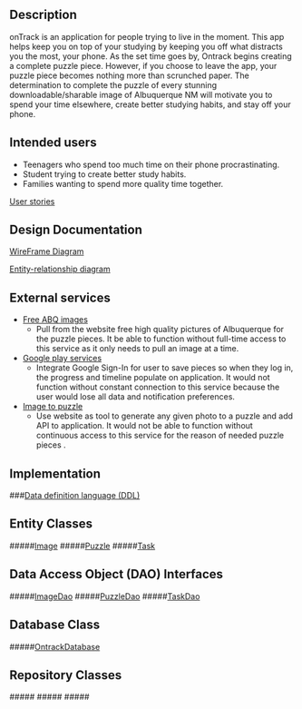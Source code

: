 ## Description
onTrack is an application for people trying to live in the moment. 
This app helps keep you on top of your studying by keeping you off what distracts you the most, your phone. As the set time goes by, Ontrack begins creating a complete puzzle piece. However, if you choose to leave the app, your puzzle piece becomes nothing more than scrunched paper. The determination to complete the puzzle of every stunning downloadable/sharable image of Albuquerque NM will motivate you to spend your time elsewhere, create better studying habits, and stay off your phone.

## Intended users
* Teenagers who spend too much time on their phone procrastinating.
* Student trying to create better study habits.
* Families wanting to spend more quality time together.

[User stories](user-stories.md)

## Design Documentation
[WireFrame Diagram](wireframe.md)

[Entity-relationship diagram](erd.md)

## External services
* [Free ABQ images](https://freeabqimages.com)
    * Pull from the website free high quality pictures of Albuquerque for the puzzle pieces. It be able to function without full-time access to this service as it only needs to pull an image at a time.
* [Google play services](https://developers.google.com/identity/sign-in/web/sign-in)
    * Integrate Google Sign-In for user to save pieces so when they log in, the progress and timeline populate on application. It would not function without constant connection to this service because the user would lose all data and notification preferences.
* [Image to puzzle](https://www.jigsawplanet.com/api/oembed/doc)
    * Use website as tool to generate any given photo to a puzzle and add API to application. It would not be able to function without continuous access to this service for the reason of needed puzzle pieces . 
    
## Implementation
###[Data definition language (DDL)](ddl.md)   

## Entity Classes
#####[Image](https://github.com/mabbyreyes/ontrack/blob/master/app/src/main/java/edu/com/deepdive/ontrack/model/entity/Image.java)
#####[Puzzle](https://github.com/mabbyreyes/ontrack/blob/master/app/src/main/java/edu/com/deepdive/ontrack/model/entity/Puzzle.java)
#####[Task](https://github.com/mabbyreyes/ontrack/blob/master/app/src/main/java/edu/com/deepdive/ontrack/model/entity/Task.java) 

## Data Access Object (DAO) Interfaces
#####[ImageDao](https://github.com/mabbyreyes/ontrack/blob/master/app/src/main/java/edu/com/deepdive/ontrack/model/dao/ImageDao.java)
#####[PuzzleDao](https://github.com/mabbyreyes/ontrack/blob/master/app/src/main/java/edu/com/deepdive/ontrack/model/dao/PuzzleDao.java)
#####[TaskDao](https://github.com/mabbyreyes/ontrack/blob/master/app/src/main/java/edu/com/deepdive/ontrack/model/dao/TaskDao.java)

## Database Class
#####[OntrackDatabase](https://github.com/mabbyreyes/ontrack/blob/master/app/src/main/java/edu/com/deepdive/ontrack/service/OntrackDatabase.java)

## Repository Classes
#####[]()
#####[]()
#####[]()